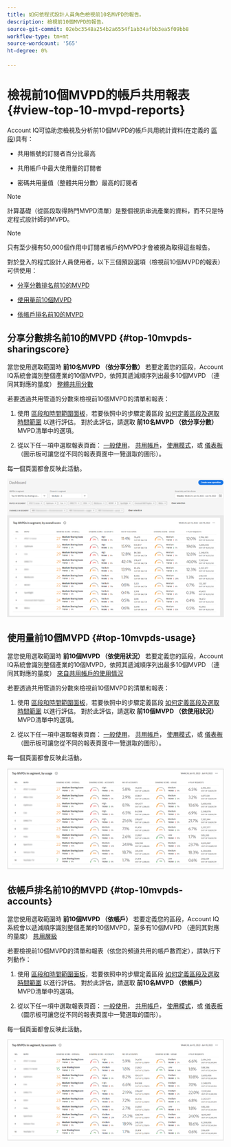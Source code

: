 ```yaml
---
title: 如何依程式設計人員角色檢視前10名MVPD的報告。
description: 檢視前10個MVPD的報告。
source-git-commit: 02ebc3548a254b2a6554f1ab34afbb3ea5f09bb8
workflow-type: tm+mt
source-wordcount: '565'
ht-degree: 0%

---
```


# 檢視前10個MVPD的帳戶共用報表 <!--and Programmers--> {#view-top-10-mvpd-reports}

Account IQ可協助您檢視及分析前10個MVPD的帳戶共用統計資料(在定義的 [區段](/help/AccountIQ/product-concepts.md#segmet-def))具有：

* 共用帳號的訂閱者百分比最高

* 共用帳戶中最大使用量的訂閱者

* 密碼共用量值（整體共用分數）最高的訂閱者

>[!NOTE]
>
>計算基礎（從區段取得熱門MVPD清單）是整個視訊串流產業的資料，而不只是特定程式設計師的MVPD。

>[!NOTE]
>
>只有至少擁有50,000個作用中訂閱者帳戶的MVPD才會被視為取得這些報告。

對於登入的程式設計人員使用者，以下三個預設選項（檢視前10個MVPD的報表）可供使用：

* [分享分數排名前10的MVPD](#top-10mvpds-sharingscore)

* [使用量前10個MVPD](#top-10mvpds-usage)

* [依帳戶排名前10的MVPD](#top-10mvpds-accounts)

## 分享分數排名前10的MVPD {#top-10mvpds-sharingscore}

當您使用選取範圍時 **前10名MVPD （依分享分數）** 若要定義您的區段，Account IQ系統會識別整個產業的10個MVPD，依照其遞減順序列出最多10個MVPD （連同其對應的量度） [整體共用分數](/help/AccountIQ/product-concepts.md#overall-sharing-score)

若要透過共用管道的分數來檢視前10個MVPD的清單和報表：

1. 使用 [區段和時間範圍面板](/help/AccountIQ/segments-timeframe.md)，若要依照中的步驟定義區段 [如何定義區段及選取時間範圍](/help/AccountIQ/howto-select-segment-timeframe.md) 以進行評估。 對於此評估，請選取 **前10名MVPD （依分享分數）** MVPD清單中的選項。

1. 從以下任一項中選取報表頁面： [一般使用](/help/AccountIQ/general-usage-reports.md)， [共用帳戶](/help/AccountIQ/shared-acc-reports.md)， [使用模式](/help/AccountIQ/usage-patterns.md)，或 [儀表板](/help/AccountIQ/dashboard.md) （圖示板可讓您從不同的報表頁面中一覽選取的圖形）。

每一個頁面都會反映此活動。

![](assets/top-ten-mvpds-overallscore.png)

## 使用量前10個MVPD {#top-10mvpds-usage}

當您使用選取範圍時 **前10個MVPD （依使用狀況）** 若要定義您的區段，Account IQ系統會識別整個產業的10個MVPD，依照其遞減順序列出最多10個MVPD （連同其對應的量度） [來自共用帳戶的使用情況](/help/AccountIQ/product-concepts.md)

若要透過共用管道的分數來檢視前10個MVPD的清單和報表：

1. 使用 [區段和時間範圍面板](/help/AccountIQ/segments-timeframe.md)，若要依照中的步驟定義區段 [如何定義區段及選取時間範圍](/help/AccountIQ/howto-select-segment-timeframe.md) 以進行評估。 對於此評估，請選取 **前10個MVPD （依使用狀況）** MVPD清單中的選項。

1. 從以下任一項中選取報表頁面： [一般使用](/help/AccountIQ/general-usage-reports.md)， [共用帳戶](/help/AccountIQ/shared-acc-reports.md)， [使用模式](/help/AccountIQ/usage-patterns.md)，或 [儀表板](/help/AccountIQ/dashboard.md) （圖示板可讓您從不同的報表頁面中一覽選取的圖形）。

每一個頁面都會反映此活動。

![](assets/top-ten-mvpds-usage.png)

## 依帳戶排名前10的MVPD {#top-10mvpds-accounts}

當您使用選取範圍時 **前10個MVPD （依帳戶）** 若要定義您的區段，Account IQ系統會以遞減順序識別整個產業的10個MVPD，至多有10個MVPD （連同其對應的量度） [共用層級](/help/AccountIQ/product-concepts.md)

若要檢視前10個MVPD的清單和報表（依您的頻道共用的帳戶數而定），請執行下列動作：

1. 使用 [區段和時間範圍面板](/help/AccountIQ/segments-timeframe.md)，若要依照中的步驟定義區段 [如何定義區段及選取時間範圍](/help/AccountIQ/howto-select-segment-timeframe.md) 以進行評估。 對於此評估，請選取 **前10名MVPD （依帳戶）** MVPD清單中的選項。

1. 從以下任一項中選取報表頁面： [一般使用](/help/AccountIQ/general-usage-reports.md)， [共用帳戶](/help/AccountIQ/shared-acc-reports.md)， [使用模式](/help/AccountIQ/usage-patterns.md)，或 [儀表板](/help/AccountIQ/dashboard.md) （圖示板可讓您從不同的報表頁面中一覽選取的圖形）。

每一個頁面都會反映此活動。

![](assets/top-ten-mvpds-accounts.png)
